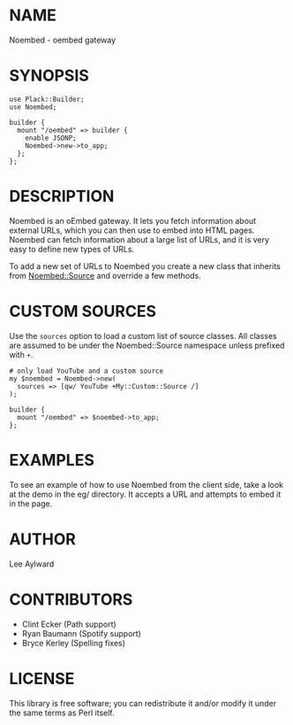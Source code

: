 # NAME

Noembed - oembed gateway

# SYNOPSIS

    use Plack::Builder;
    use Noembed;

    builder {
      mount "/oembed" => builder {
        enable JSONP;
        Noembed->new->to_app;
      };
    };

# DESCRIPTION

Noembed is an oEmbed gateway. It lets you fetch information about
external URLs, which you can then use to embed into HTML pages.
Noembed can fetch information about a large list of URLs, and it
is very easy to define new types of URLs.

To add a new set of URLs to Noembed you create a new class that
inherits from [Noembed::Source](http://search.cpan.org/perldoc?Noembed::Source) and override a few methods.

# CUSTOM SOURCES

Use the `sources` option to load a custom list of source classes.
All classes are assumed to be under the Noembed::Source namespace
unless prefixed with `+`.

    # only load YouTube and a custom source
    my $noembed = Noembed->new(
      sources => [qw/ YouTube +My::Custom::Source /]
    );

    builder {
      mount "/oembed" => $noembed->to_app;
    };

# EXAMPLES

To see an example of how to use Noembed from the client side, take
a look at the demo in the eg/ directory. It accepts a URL and
attempts to embed it in the page.

# AUTHOR

Lee Aylward

# CONTRIBUTORS

- Clint Ecker (Path support)
- Ryan Baumann (Spotify support)
- Bryce Kerley (Spelling fixes)

# LICENSE

This library is free software; you can redistribute it and/or modify
it under the same terms as Perl itself.